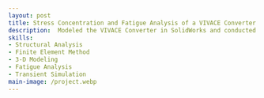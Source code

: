 ```yaml
---
layout: post
title: Stress Concentration and Fatigue Analysis of a VIVACE Converter
description:  Modeled the VIVACE Converter in SolidWorks and conducted detailed FEA to evaluate structural performance under dynamic marine conditions. Identified critical stress concentration areas and performed transient structural simulations in ANSYS to assess time-dependent stress response. Integrated OpenFOAM-generated hydrodynamic force data to conduct fatigue analysis, predicting long-term durability and system reliability under cyclic loading.
skills: 
- Structural Analysis
- Finite Element Method
- 3-D Modeling
- Fatigue Analysis
- Transient Simulation
main-image: /project.webp 
---
```

